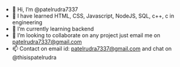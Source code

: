 - 👋 Hi, I’m @patelrudra7337
- 👀 I have learned HTML, CSS, Javascript, NodeJS, SQL, c++, c in engineering
- 🌱 I’m currently learning backend
- 💞️ I’m looking to collaborate on any project just email me on patelrudra7337@gmail.com
- 📫 Contact on email id: patelrudra7337@gmail.com and chat on @thisispatelrudra

<!---
patelrudra7337/patelrudra7337 is a ✨ special ✨ repository because its `README.md` (this file) appears on your GitHub profile.
You can click the Preview link to take a look at your changes.
--->

